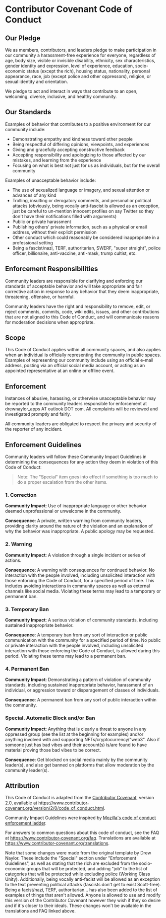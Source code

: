 # Contributor Covenant Code of Conduct

## Our Pledge

We as members, contributors, and leaders pledge to make participation in our
community a harassment-free experience for everyone, regardless of age, body
size, visible or invisible disability, ethnicity, sex characteristics, gender
identity and expression, level of experience, education, socio-economic status (except the rich),
housing status, nationality, personal appearance, race, job (except police and other oppressors), religion, or sexual identity
and orientation.

We pledge to act and interact in ways that contribute to an open, welcoming,
diverse, inclusive, and healthy community.

## Our Standards

Examples of behavior that contributes to a positive environment for our
community include:

* Demonstrating empathy and kindness toward other people
* Being respectful of differing opinions, viewpoints, and experiences
* Giving and gracefully accepting constructive feedback
* Accepting responsibility and apologizing to those affected by our mistakes,
  and learning from the experience
* Focusing on what is best not just for us as individuals, but for the
  overall community

Examples of unacceptable behavior include:

* The use of sexualized language or imagery, and sexual attention or
  advances of any kind
* Trolling, insulting or derogatory comments, and personal or political attacks (obviously, being vocally anti-fascist is allowed as an exception, just be careful to un-mention innocent profiles on say Twitter so they don't have their notifications filled with arguments)
* Public or private harassment
* Publishing others' private information, such as a physical or email
  address, without their explicit permission
* Other conduct which could reasonably be considered inappropriate in a
  professional setting
* Being a fascist/nazi, TERF, authoritarian, SWERF, "super straight", police officer, billionaire, anti-vaccine, anti-mask, trump cultist, etc.

## Enforcement Responsibilities

Community leaders are responsible for clarifying and enforcing our standards of
acceptable behavior and will take appropriate and fair corrective action in
response to any behavior that they deem inappropriate, threatening, offensive,
or harmful.

Community leaders have the right and responsibility to remove, edit, or reject
comments, commits, code, wiki edits, issues, and other contributions that are
not aligned to this Code of Conduct, and will communicate reasons for moderation
decisions when appropriate.

## Scope

This Code of Conduct applies within all community spaces, and also applies when
an individual is officially representing the community in public spaces.
Examples of representing our community include using an official e-mail address,
posting via an official social media account, or acting as an appointed
representative at an online or offline event.

## Enforcement

Instances of abusive, harassing, or otherwise unacceptable behavior may be
reported to the community leaders responsible for enforcement at
drewnaylor_apps AT outlook DOT com.
All complaints will be reviewed and investigated promptly and fairly.

All community leaders are obligated to respect the privacy and security of the
reporter of any incident.

## Enforcement Guidelines

Community leaders will follow these Community Impact Guidelines in determining
the consequences for any action they deem in violation of this Code of Conduct:

> Note: The "Special" item goes into effect if something is too much to do
a proper escalation from the other items.

### 1. Correction

**Community Impact**: Use of inappropriate language or other behavior deemed
unprofessional or unwelcome in the community.

**Consequence**: A private, written warning from community leaders, providing
clarity around the nature of the violation and an explanation of why the
behavior was inappropriate. A public apology may be requested.

### 2. Warning

**Community Impact**: A violation through a single incident or series
of actions.

**Consequence**: A warning with consequences for continued behavior. No
interaction with the people involved, including unsolicited interaction with
those enforcing the Code of Conduct, for a specified period of time. This
includes avoiding interactions in community spaces as well as external channels
like social media. Violating these terms may lead to a temporary or
permanent ban.

### 3. Temporary Ban

**Community Impact**: A serious violation of community standards, including
sustained inappropriate behavior.

**Consequence**: A temporary ban from any sort of interaction or public
communication with the community for a specified period of time. No public or
private interaction with the people involved, including unsolicited interaction
with those enforcing the Code of Conduct, is allowed during this period.
Violating these terms may lead to a permanent ban.

### 4. Permanent Ban

**Community Impact**: Demonstrating a pattern of violation of community
standards, including sustained inappropriate behavior,  harassment of an
individual, or aggression toward or disparagement of classes of individuals.

**Consequence**: A permanent ban from any sort of public interaction within
the community.

### Special. Automatic Block and/or Ban

**Community Impact**: Anything that is clearly a threat to anyone in any
oppressed group (see the list at the beginning for examples) and/or anything involved with and supporting NFTs/cryptocurrency/"web3". Also if
someone just has bad vibes and their account(s) is/are found to have material proving those bad vibes
to be correct.

**Consequence**: Get blocked on social media mainly by the community leader(s), and also
get banned on platforms that allow moderation by the community leader(s).

## Attribution

This Code of Conduct is adapted from the [Contributor Covenant][homepage],
version 2.0, available at
https://www.contributor-covenant.org/version/2/0/code_of_conduct.html.

Community Impact Guidelines were inspired by [Mozilla's code of conduct
enforcement ladder](https://github.com/mozilla/diversity).

[homepage]: https://www.contributor-covenant.org

For answers to common questions about this code of conduct, see the FAQ at
https://www.contributor-covenant.org/faq. Translations are available at
https://www.contributor-covenant.org/translations.

Note that some changes were made from the original template by Drew Naylor.
These include the "Special" section under "Enforcement Guidelines", as well
as stating that the rich are excluded from the socio-economic groups that
will be protected, and adding "job" to the list of categories that will be
protected while excluding police (Working Class Unity). Additionally, being vocally
anti-facist will be allowed as an exception to the text preventing political
attacks (fascists don't get to exist Scott-free). Being a facist/nazi, TERF,
authoritarian... has also been added to the list of examples of things that
aren't allowed. Anyone is allowed to use and modify this version of the Contributor
Covenant however they wish if they so desire and if it's closer to their ideals.
These changes won't be available in the translations and FAQ linked above.
